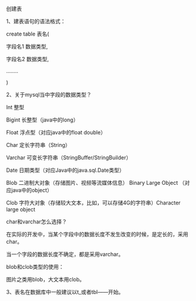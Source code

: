 创建表



1、建表语句的语法格式：

create table 表名(

字段名1 数据类型,

字段名2 数据类型,

……..

)



2、关于mysql当中字段的数据类型？

Int 整型

Bigint 长整型（java中的long）

Float 浮点型（对应java中的float double）

Char 定长字符串（String）

Varchar 可变长字符串（StringBuffer/StringBuilder）

Date 日期类型（对应Java中的java.sql.Date类型）

Blob 二进制大对象（存储图片、视频等流媒体信息） Binary Large Object （对应java中的object）

Clob 字符大对象（存储较大文本，比如，可以存储4G的字符串）Character large object



char和varchar怎么选择？

在实际的开发中，当某个字段中的数据长度不发生改变的时候，是定长的，采用char。

当一个字段的数据长度不确定，都是采用varchar。



blob和clob类型的使用：

图片之类用blob，大文本用clob。



3、表名在数据库中一般建议以t\_或者tbl——开始。

